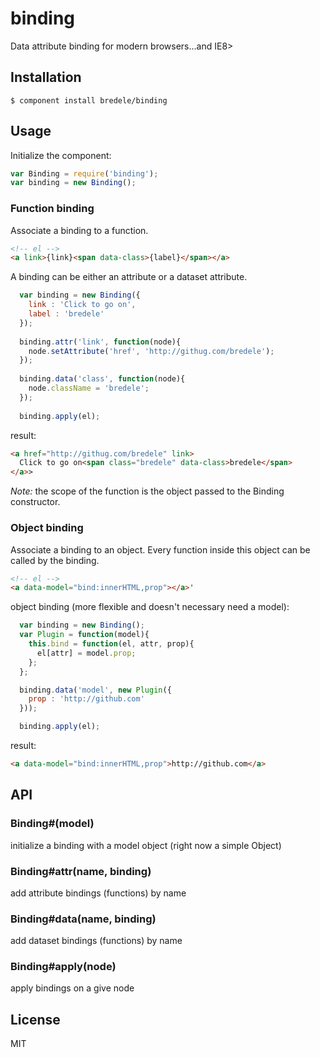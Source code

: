 # binding

  Data attribute binding for modern browsers...and IE8>

## Installation

    $ component install bredele/binding

## Usage

Initialize the component:

```js
var Binding = require('binding');
var binding = new Binding();
```
### Function binding

Associate a binding to a function.

```html
<!-- el -->
<a link>{link}<span data-class>{label}</span></a>
```

A binding can be either an attribute or a dataset attribute.
```js
  var binding = new Binding({
    link : 'Click to go on',
    label : 'bredele'
  });
  
  binding.attr('link', function(node){
    node.setAttribute('href', 'http://githug.com/bredele');
  });
  
  binding.data('class', function(node){
    node.className = 'bredele';
  });
  
  binding.apply(el);

```

result:
```html
<a href="http://githug.com/bredele" link>
  Click to go on<span class="bredele" data-class>bredele</span>
</a>>
```

*Note:* the scope of the function is the object passed to the Binding constructor. 

### Object binding

Associate a binding to an object. Every function inside this object can be called by the binding.

```html
<!-- el -->
<a data-model="bind:innerHTML,prop"></a>'
```

object binding (more flexible and doesn't necessary need a model):
```js
  var binding = new Binding();
  var Plugin = function(model){
    this.bind = function(el, attr, prop){
      el[attr] = model.prop;
    };
  };

  binding.data('model', new Plugin({
    prop : 'http://github.com'
  }));

  binding.apply(el);
```

result:

```html
<a data-model="bind:innerHTML,prop">http://github.com</a>
```

## API

### Binding#(model)

  initialize a binding with a model object (right now a simple Object)

### Binding#attr(name, binding) 

  add attribute bindings (functions) by name

### Binding#data(name, binding) 

  add dataset bindings (functions) by name

### Binding#apply(node)

  apply bindings on a give node


## License

  MIT
